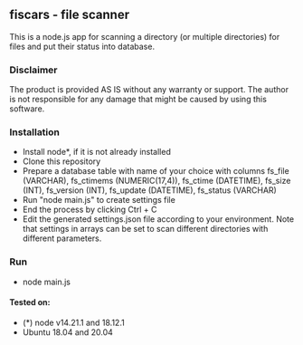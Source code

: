 ## fiscars - file scanner
This is a node.js app for scanning a directory (or multiple directories) for files and put their status into database.
### Disclaimer
The product is provided AS IS without any warranty or support. The author is not responsible for any damage that might be caused by using this software.
### Installation
- Install node*, if it is not already installed
- Clone this repository
- Prepare a database table with name of your choice with columns fs_file (VARCHAR), fs_ctimems (NUMERIC(17,4)), fs_ctime (DATETIME), fs_size (INT), fs_version (INT), fs_update (DATETIME), fs_status (VARCHAR)
- Run "node main.js" to create settings file
- End the process by clicking Ctrl + C
- Edit the generated settings.json file according to your environment. Note that settings in arrays can be set to scan different directories with different parameters. 
### Run
- node main.js
#### Tested on:
- (*) node v14.21.1 and 18.12.1
- Ubuntu 18.04 and 20.04
